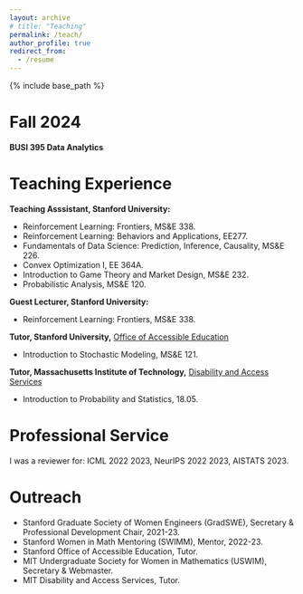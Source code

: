 ```yaml
---
layout: archive
# title: "Teaching"
permalink: /teach/
author_profile: true
redirect_from:
  - /resume
---
```


{% include base_path %}

Fall 2024
======
**BUSI 395 Data Analytics** 


Teaching Experience
======
**Teaching Asssistant, Stanford University:** 
* Reinforcement Learning: Frontiers, MS&E 338.  
* Reinforcement Learning: Behaviors and Applications, EE277. 
* Fundamentals of Data Science: Prediction, Inference, Causality, MS&E 226. 
* Convex Optimization I, EE 364A. 
* Introduction to Game Theory and Market Design, MS&E 232. 
* Probabilistic Analysis, MS&E 120.

**Guest Lecturer, Stanford University:**
* Reinforcement Learning: Frontiers, MS&E 338.

**Tutor, Stanford University,** [Office of Accessible Education](https://oae.stanford.edu/)
* Introduction to Stochastic Modeling, MS&E 121. 

**Tutor, Massachusetts Institute of Technology,** [Disability and Access Services](https://studentlife.mit.edu/das)
* Introduction to Probability and Statistics, 18.05. 

Professional Service 
======
I was a reviewer for: ICML 2022 2023, NeurIPS 2022 2023, AISTATS 2023. 

Outreach
======
* Stanford Graduate Society of Women Engineers (GradSWE), Secretary & Professional Development Chair, 2021-23.
* Stanford Women in Math Mentoring (SWIMM), Mentor, 2022-23. 
* Stanford Office of Accessible Education, Tutor.
* MIT Undergraduate Society for Women in Mathematics (USWIM), Secretary & Webmaster.
* MIT Disability and Access Services, Tutor.
